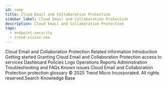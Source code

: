 ```yaml
---
id: cemp
title: Cloud Email and Collaboration Protection
sidebar_label: Cloud Email and Collaboration Protection
description: Cloud Email and Collaboration Protection
tags:
  - endpoint-security
  - trend-vision-one
---
```


 Cloud Email and Collaboration Protection Related information Introduction Getting started Granting Cloud Email and Collaboration Protection access to services Dashboard Policies Logs Operations Reports Administration Troubleshooting and FAQs Known issues Cloud Email and Collaboration Protection protection glossary © 2025 Trend Micro Incorporated. All rights reserved.Search Knowledge Base